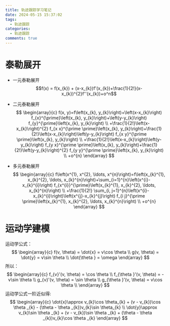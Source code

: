 ```yaml
---
title: 轨迹跟踪学习笔记 
date: 2024-05-15 15:37:02
tags:
  - 轨迹跟踪
categories:
  - 轨迹跟踪
comments: true
---
```

 
# 泰勒展开
- 一元泰勒展开  
$$f(x) = f(x_{k}) + (x-x_{k})f'(x_{k})+\frac{1}{2!}(x-x_{k})^{2}f''(x_{k})+o^n$$  

- 二元泰勒展开
$$
\begin{array}{c}
f(x, y)=f\left(x_{k}, y_{k}\right)+\left(x-x_{k}\right) f_{x}^{\prime}\left(x_{k}, y_{k}\right)+\left(y-y_{k}\right) f_{y}^{\prime}\left(x_{k}, y_{k}\right) \\
+\frac{1}{2!}\left(x-x_{k}\right)^{2} f_{x x}^{\prime \prime}\left(x_{k}, y_{k}\right)+\frac{1}{2!}\left(x-x_{k}\right)\left(y-y_{k}\right) f_{x y}^{\prime \prime}\left(x_{k}, y_{k}\right) \\
+\frac{1}{2!}\left(x-x_{k}\right)\left(y-y_{k}\right) f_{y x}^{\prime \prime}\left(x_{k}, y_{k}\right)+\frac{1}{2!}\left(y-y_{k}\right)^{2} f_{y y}^{\prime \prime}\left(x_{k}, y_{k}\right) \\
+o^{n}
\end{array}
$$
- 多元泰勒展开
$$
\begin{array}{c}
f\left(x^{1}, x^{2}, \ldots, x^{n}\right)=f\left(x_{k}^{1}, x_{k}^{2}, \ldots, x_{k}^{n}\right)+\sum_{i=1}^{n}\left(x^{i}-x_{k}^{i}\right) f_{x^{i}}^{\prime}\left(x_{k}^{1}, x_{k}^{2}, \ldots, x_{k}^{n}\right) \\
+\frac{1}{2!} \sum_{i, j=1}^{n}\left(x^{i}-x_{k}^{i}\right)\left(x^{j}-x_{k}^{j}\right) f_{i j}^{\prime \prime}\left(x_{k}^{1}, x_{k}^{2}, \ldots, x_{k}^{n}\right) \\
+o^{n}
\end{array}
$$

# 运动学建模
运动学公式：
$$
\begin{array}{c}
f(v, \theta) = \dot{x} = v\cos \theta \\
g(v, \theta) = \dot{y} = v\sin \theta  \\
\dot{\theta } = \omega 
\end{array} 
$$
所以：
$$
\begin{array}{c}
f_{v}'(v, \theta) = \cos \theta \\
f_{\theta }'(v, \theta) = -v\sin \theta \\
g_{v}'(v, \theta) = \sin \theta  \\
g_{\theta }'(v, \theta) = v\cos \theta  \\
\end{array} 
$$
运动学公式一阶近似得:
$$
\begin{array}{c}
\dot{x}\approx v_{k}\cos \theta_{k} + (v - v_{k})\cos \theta _{k} - (\theta - \theta _{k})v_{k}\sin \theta_{k}  \\
\dot{y}\approx v_{k}\sin \theta _{k} + (v - v_{k})\sin \theta _{k} + (\theta - \theta _{k})v_{k}\cos \theta _{k} 
\end{array}
$$

